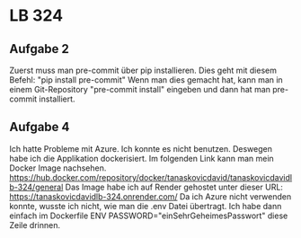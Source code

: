 # LB 324

## Aufgabe 2
Zuerst muss man pre-commit über pip installieren. Dies geht mit diesem Befehl: "pip install pre-commit"
Wenn man dies gemacht hat, kann man in einem Git-Repository "pre-commit install" eingeben und dann hat man pre-commit installiert.


## Aufgabe 4 
Ich hatte Probleme mit Azure. Ich konnte es nicht benutzen. Deswegen habe ich die Applikation dockerisiert. Im folgenden Link kann man mein Docker Image nachsehen. https://hub.docker.com/repository/docker/tanaskovicdavid/tanaskovicdavidlb-324/general
Das Image habe ich auf Render gehostet unter dieser URL: https://tanaskovicdavidlb-324.onrender.com/
Da ich Azure nicht verwenden konnte, wusste ich nicht, wie man die .env Datei übertragt. Ich habe dann einfach im Dockerfile ENV PASSWORD="einSehrGeheimesPasswort" diese Zeile drinnen. 
